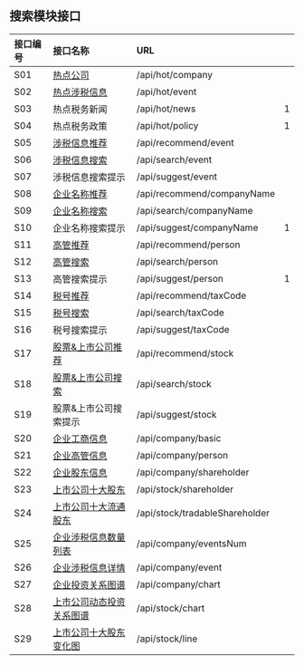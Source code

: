 ## 搜索模块接口

| 接口编号 | 接口名称 | URL |  |
| :--- | :--- | :--- | :--- |
| S01 | [热点公司](/热点公司.md) | /api/hot/company |  |
| S02 | [热点涉税信息](/热点涉税事件.md) | /api/hot/event |  |
| S03 | 热点税务新闻 | /api/hot/news | 1 |
| S04 | 热点税务政策 | /api/hot/policy | 1 |
| S05 | [涉税信息推荐](/涉税信息推荐.md) | /api/recommend/event |  |
| S06 | [涉税信息搜索](/she-shui-xin-xi-sou-suo.md) | /api/search/event |  |
| S07 | 涉税信息搜索提示 | /api/suggest/event |  |
| S08 | [企业名称推荐](/qi-ye-ming-cheng-tui-jian.md) | /api/recommend/companyName |  |
| S09 | [企业名称搜索](/qi-ye-ming-cheng-sou-suo.md) | /api/search/companyName |  |
| S10 | 企业名称搜索提示 | /api/suggest/companyName | 1 |
| S11 | [高管推荐](/gao-guan-tui-jian.md) | /api/recommend/person |  |
| S12 | [高管搜索](/s08gao-guan-sou-suo.md) | /api/search/person |  |
| S13 | 高管搜索提示 | /api/suggest/person | 1 |
| S14 | [税号推荐](/shui-hao-tui-jian.md) | /api/recommend/taxCode |  |
| S15 | [税号搜索](/shui-hao-sou-suo.md) | /api/search/taxCode |  |
| S16 | 税号搜索提示 | /api/suggest/taxCode |  |
| S17 | [股票&上市公司推荐](/gu-796826-shang-shi-gong-si-tui-jian.md) | /api/recommend/stock |  |
| S18 | [股票&上市公司搜索](/gao-guan-sou-suo.md) | /api/search/stock |  |
| S19 | 股票&上市公司搜索提示 | /api/suggest/stock |  |
| S20 | [企业工商信息](/s13qi-ye-gong-shang-xin-xi.md) | /api/company/basic |  |
| S21 | [企业高管信息](/s14qi-ye-gao-guan-xin-xi.md) | /api/company/person |  |
| S22 | [企业股东信息](/s15qi-ye-gu-dong-xin-xi.md) | /api/company/shareholder |  |
| S23 | [上市公司十大股东](/s16shang-shi-gong-si-shi-da-gu-dong.md) | /api/stock/shareholder |  |
| S24 | [上市公司十大流通股东](/s17shang-shi-gong-si-shi-da-liu-tong-gu-dong.md) | /api/stock/tradableShareholder |  |
| S25 | [企业涉税信息数量列表](/s18qi-ye-she-shui-xin-xi.md) | /api/company/eventsNum |  |
| S26 | [企业涉税信息详情](/gong-si-she-shui-xin-xi-xiang-qing.md) | /api/company/event |  |
| S27 | [企业投资关系图谱](/s19gong-si-tou-zi-guan-xi-tu-pu.md) | /api/company/chart |  |
| S28 | [上市公司动态投资关系图谱](/s20shang-shi-gong-si-dong-tai-tou-zi-guan-xi-tu-pu.md) | /api/stock/chart |  |
| S29 | [上市公司十大股东变化图](/s21shang-shi-gong-si-shi-da-gu-dong-bian-hua-tu.md) | /api/stock/line |  |



